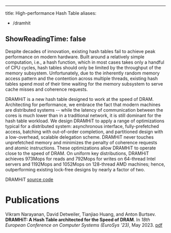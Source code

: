 
---
title: High-performance Hash Table
aliases:
- /dramhit

ShowReadingTime: false
---

Despite decades of innovation, existing hash tables fail to achieve peak
performance on modern hardware. Built around a relatively simple computation,
i.e., a hash function, which in most cases takes only a handful of CPU cycles,
hash tables should only be limited by the throughput of the memory subsystem.
Unfortunately, due to the inherently random memory access pattern and the
contention across multiple threads, existing hash tables spend most of their
time waiting for the memory subsystem to serve cache misses and coherence
requests.

DRAMHiT is a new hash table designed to work at the speed of DRAM. Architecting
for performance, we embrace the fact that modern machines are distributed
systems -- while the latency of communication between the cores is much lower
than in a traditional network, it is still dominant for the hash table
workload. We design DRAMHiT to apply a range of optimizations typical for a
distributed system: asynchronous interface, fully-prefetched access, batching
with out-of-order completion, and partitioned design with a low-overhead,
scalable delegation scheme. DRAMHiT never touches unprefetched memory and
minimizes the penalty of coherence requests and atomic instructions. These
optimizations allow DRAMHiT to operate close to the speed of DRAM. On uniform
key distributions, DRAMHiT achieves 973Mops for reads and 792Mops for writes
on 64-thread Intel servers and 1192Mops and 1052Mops on 128-thread AMD
machines; hence, outperforming existing lock-free designs by nearly a factor
of two.

DRAMHiT [source code](https://github.com/mars-research/DRAMHiT)

# Publications

Vikram Narayanan, David Detweiler, Tianjiao Huang, and Anton Burtsev.
**DRAMHiT: A Hash Table architected for the Speed of DRAM**.  In _18th European
Conference on Computer Systems (EuroSys '23)_, May 2023.
[pdf](https://mars-research.github.io/doc/dramhit-esys23.pdf)
